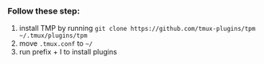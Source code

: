 ### Follow these step:

1. install TMP by running `git clone https://github.com/tmux-plugins/tpm ~/.tmux/plugins/tpm`
2. move `.tmux.conf` to `~/`
3. run prefix + I to install plugins
